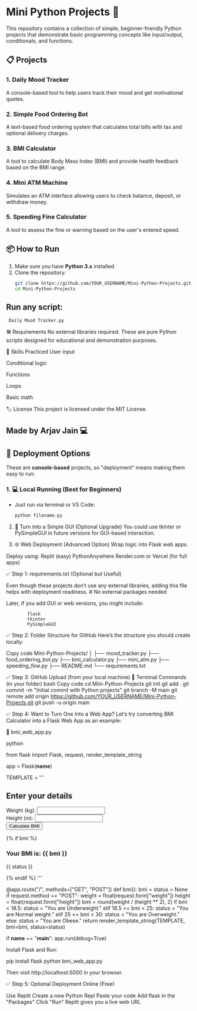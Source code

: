 # Mini Python Projects 🚀

This repository contains a collection of simple, beginner-friendly Python projects that demonstrate basic programming concepts like input/output, conditionals, and functions.

## 📋 Projects

### 1. Daily Mood Tracker
A console-based tool to help users track their mood and get motivational quotes.

### 2. Simple Food Ordering Bot
A text-based food ordering system that calculates total bills with tax and optional delivery charges.

### 3. BMI Calculator
A tool to calculate Body Mass Index (BMI) and provide health feedback based on the BMI range.

### 4. Mini ATM Machine
Simulates an ATM interface allowing users to check balance, deposit, or withdraw money.

### 5. Speeding Fine Calculator
A tool to assess the fine or warning based on the user's entered speed.

## 📦 How to Run

1. Make sure you have **Python 3.x** installed.
2. Clone the repository:
   ```bash
   git clone https://github.com/YOUR_USERNAME/Mini-Python-Projects.git
   cd Mini-Python-Projects


## Run any script:

     Daily Mood Tracker.py


🛠️ Requirements
No external libraries required. These are pure Python scripts designed for educational and demonstration purposes.

🧠 Skills Practiced
User input

Conditional logic

Functions

Loops

Basic math

🏷️ License
This project is licensed under the MIT License.


Made by Arjav Jain 💻
---

## 🚀 Deployment Options

These are **console-based** projects, so "deployment" means making them easy to run:

### 1. 💻 **Local Running (Best for Beginners)**
- Just run via terminal or VS Code:
  ```bash
  python filename.py

2. 📁 Turn into a Simple GUI (Optional Upgrade)
You could use tkinter or PySimpleGUI in future versions for GUI-based interaction.

3. 🌐 Web Deployment (Advanced Option)
Wrap logic into Flask web apps.

Deploy using:
   Replit (easy)
   PythonAnywhere
   Render.com or Vercel (for full apps)

✅ Step 1: requirements.txt (Optional but Useful)

Even though these projects don’t use any external libraries, adding this file helps with deployment readiness.
               # No external packages needed

Later, if you add GUI or web versions, you might include:

            flask
            tkinter
            PySimpleGUI

✅ Step 2: Folder Structure for GitHub
Here’s the structure you should create locally:

Copy code
Mini-Python-Projects/
│
├── mood_tracker.py
├── food_ordering_bot.py
├── bmi_calculator.py
├── mini_atm.py
├── speeding_fine.py
├── README.md
└── requirements.txt

✅ Step 3: GitHub Upload (from your local machine)
🔧 Terminal Commands (in your folder)
bash
Copy code
cd Mini-Python-Projects
git init
git add .
git commit -m "Initial commit with Python projects"
git branch -M main
git remote add origin https://github.com/YOUR_USERNAME/Mini-Python-Projects.git
git push -u origin main

✅ Step 4: Want to Turn One Into a Web App?
Let’s try converting BMI Calculator into a Flask Web App as an example:

📄 bmi_web_app.py

python

from flask import Flask, request, render_template_string

app = Flask(__name__)

TEMPLATE = '''
<!doctype html>
<title>BMI Calculator</title>
<h2>Enter your details</h2>
<form method="POST">
  Weight (kg): <input name="weight" type="number" step="0.1" required><br>
  Height (m): <input name="height" type="number" step="0.01" required><br>
  <input type="submit" value="Calculate BMI">
</form>
{% if bmi %}
  <h3>Your BMI is: {{ bmi }}</h3>
  <p>{{ status }}</p>
{% endif %}
'''

@app.route("/", methods=["GET", "POST"])
def bmi():
    bmi = status = None
    if request.method == "POST":
        weight = float(request.form["weight"])
        height = float(request.form["height"])
        bmi = round(weight / (height ** 2), 2)
        if bmi < 18.5:
            status = "You are Underweight."
        elif 18.5 <= bmi < 25:
            status = "You are Normal weight."
        elif 25 <= bmi < 30:
            status = "You are Overweight."
        else:
            status = "You are Obese."
    return render_template_string(TEMPLATE, bmi=bmi, status=status)

if __name__ == "__main__":
    app.run(debug=True)


Install Flask and Run:

pip install flask
python bmi_web_app.py


Then visit http://localhost:5000 in your browser.

✅ Step 5: Optional Deployment Online (Free)

Use Replit
      Create a new Python Repl
      Paste your code
      Add flask in the "Packages"
      Click "Run"
      Replit gives you a live web URL
